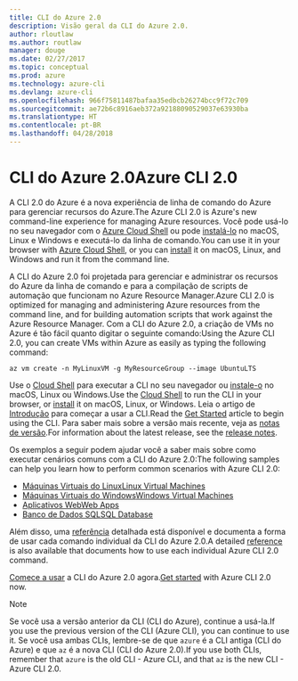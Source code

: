 ```yaml
---
title: CLI do Azure 2.0
description: Visão geral da CLI do Azure 2.0.
author: rloutlaw
ms.author: routlaw
manager: douge
ms.date: 02/27/2017
ms.topic: conceptual
ms.prod: azure
ms.technology: azure-cli
ms.devlang: azure-cli
ms.openlocfilehash: 966f75811487bafaa35edbcb26274bcc9f72c709
ms.sourcegitcommit: ae72b6c8916aeb372a92188090529037e63930ba
ms.translationtype: HT
ms.contentlocale: pt-BR
ms.lasthandoff: 04/28/2018
---
```

# <a name="azure-cli-20"></a><span data-ttu-id="890ce-103">CLI do Azure 2.0</span><span class="sxs-lookup"><span data-stu-id="890ce-103">Azure CLI 2.0</span></span>

<span data-ttu-id="890ce-104">A CLI 2.0 do Azure é a nova experiência de linha de comando do Azure para gerenciar recursos do Azure.</span><span class="sxs-lookup"><span data-stu-id="890ce-104">The Azure CLI 2.0 is Azure's new command-line experience for managing Azure resources.</span></span>
<span data-ttu-id="890ce-105">Você pode usá-lo no seu navegador com o [Azure Cloud Shell](/azure/cloud-shell/overview) ou pode [instalá-lo](install-azure-cli.md) no macOS, Linux e Windows e executá-lo da linha de comando.</span><span class="sxs-lookup"><span data-stu-id="890ce-105">You can use it in your browser with [Azure Cloud Shell](/azure/cloud-shell/overview), or you can [install](install-azure-cli.md) it on macOS, Linux, and Windows and run it from the command line.</span></span>

<span data-ttu-id="890ce-106">A CLI do Azure 2.0 foi projetada para gerenciar e administrar os recursos do Azure da linha de comando e para a compilação de scripts de automação que funcionam no Azure Resource Manager.</span><span class="sxs-lookup"><span data-stu-id="890ce-106">Azure CLI 2.0 is optimized for managing and administering Azure resources from the command line, and for building automation scripts that work against the Azure Resource Manager.</span></span> <span data-ttu-id="890ce-107">Com a CLI do Azure 2.0, a criação de VMs no Azure é tão fácil quanto digitar o seguinte comando:</span><span class="sxs-lookup"><span data-stu-id="890ce-107">Using the Azure CLI 2.0, you can create VMs within Azure as easily as typing the following command:</span></span>

```azurecli-interactive
az vm create -n MyLinuxVM -g MyResourceGroup --image UbuntuLTS
```

<span data-ttu-id="890ce-108">Use o [Cloud Shell](/azure/cloud-shell/overview) para executar a CLI no seu navegador ou [instale-o](install-azure-cli.md) no macOS, Linux ou Windows.</span><span class="sxs-lookup"><span data-stu-id="890ce-108">Use the [Cloud Shell](/azure/cloud-shell/overview) to run the CLI in your browser, or [install](install-azure-cli.md) it on macOS, Linux, or Windows.</span></span>
<span data-ttu-id="890ce-109">Leia o artigo de [Introdução](get-started-with-azure-cli.md) para começar a usar a CLI.</span><span class="sxs-lookup"><span data-stu-id="890ce-109">Read the [Get Started](get-started-with-azure-cli.md) article to begin using the CLI.</span></span>
<span data-ttu-id="890ce-110">Para saber mais sobre a versão mais recente, veja as [notas de versão](release-notes-azure-cli.md).</span><span class="sxs-lookup"><span data-stu-id="890ce-110">For information about the latest release, see the [release notes](release-notes-azure-cli.md).</span></span>

<span data-ttu-id="890ce-111">Os exemplos a seguir podem ajudar você a saber mais sobre como executar cenários comuns com a CLI do Azure 2.0:</span><span class="sxs-lookup"><span data-stu-id="890ce-111">The following samples can help you learn how to perform common scenarios with Azure CLI 2.0:</span></span>
- [<span data-ttu-id="890ce-112">Máquinas Virtuais do Linux</span><span class="sxs-lookup"><span data-stu-id="890ce-112">Linux Virtual Machines</span></span>](/azure/virtual-machines/virtual-machines-linux-cli-samples?toc=%2fcli%2fazure%2ftoc.json&bc=%2fcli%2fazure%2fbreadcrumb%2ftoc.json)
- [<span data-ttu-id="890ce-113">Máquinas Virtuais do Windows</span><span class="sxs-lookup"><span data-stu-id="890ce-113">Windows Virtual Machines</span></span>](/azure/virtual-machines/virtual-machines-windows-cli-samples?toc=%2fcli%2fazure%2ftoc.json&bc=%2fcli%2fazure%2fbreadcrumb%2ftoc.json)
- [<span data-ttu-id="890ce-114">Aplicativos Web</span><span class="sxs-lookup"><span data-stu-id="890ce-114">Web Apps</span></span>](/azure/app-service-web/app-service-cli-samples?toc=%2fcli%2fazure%2ftoc.json&bc=%2fcli%2fazure%2fbreadcrumb%2ftoc.json)
- [<span data-ttu-id="890ce-115">Banco de Dados SQL</span><span class="sxs-lookup"><span data-stu-id="890ce-115">SQL Database</span></span>](/azure/sql-database/sql-database-cli-samples?toc=%2fcli%2fazure%2ftoc.json&bc=%2fcli%2fazure%2fbreadcrumb%2ftoc.json)

<span data-ttu-id="890ce-116">Além disso, uma [referência](/cli/azure/reference-index) detalhada está disponível e documenta a forma de usar cada comando individual da CLI do Azure 2.0.</span><span class="sxs-lookup"><span data-stu-id="890ce-116">A detailed [reference](/cli/azure/reference-index) is also available that documents how to use each individual Azure CLI 2.0 command.</span></span>

<span data-ttu-id="890ce-117">[Comece a usar](get-started-with-azure-cli.md) a CLI do Azure 2.0 agora.</span><span class="sxs-lookup"><span data-stu-id="890ce-117">[Get started](get-started-with-azure-cli.md) with Azure CLI 2.0 now.</span></span>


> [!NOTE]
> <span data-ttu-id="890ce-118">Se você usa a versão anterior da CLI (CLI do Azure), continue a usá-la.</span><span class="sxs-lookup"><span data-stu-id="890ce-118">If you use the previous version of the CLI (Azure CLI), you can continue to use it.</span></span>
> <span data-ttu-id="890ce-119">Se você usa ambas CLIs, lembre-se de que `azure` é a CLI antiga (CLI do Azure) e que `az` é a nova CLI (CLI do Azure 2.0).</span><span class="sxs-lookup"><span data-stu-id="890ce-119">If you use both CLIs, remember that `azure` is the old CLI - Azure CLI, and that `az` is the new CLI - Azure CLI 2.0.</span></span>
